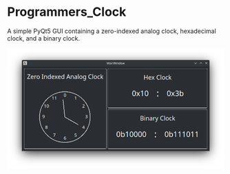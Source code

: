 # Programmers_Clock
A simple PyQt5 GUI containing a zero-indexed analog clock, hexadecimal clock, and a binary clock.

![alt text](https://github.com/Cerberus2012/Programmers_Clock/blob/main/screenshots/Clock_Screenshot.png)

